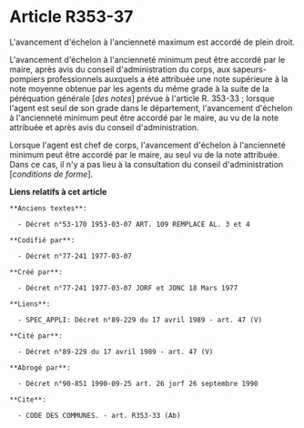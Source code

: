# Article R353-37

L'avancement d'échelon à l'ancienneté maximum est accordé de plein droit.

L'avancement d'échelon à l'ancienneté minimum peut être accordé par le maire, après avis du conseil d'administration du
corps, aux sapeurs-pompiers professionnels auxquels a été attribuée une note supérieure à la note moyenne obtenue par les
agents du même grade à la suite de la péréquation générale [*des notes*] prévue à l'article R. 353-33 ; lorsque l'agent est
seul de son grade dans le département, l'avancement d'échelon à l'ancienneté minimum peut être accordé par le maire, au vu de
la note attribuée et après avis du conseil d'administration.

Lorsque l'agent est chef de corps, l'avancement d'échelon à l'ancienneté minimum peut être accordé par le maire, au seul vu
de la note attribuée. Dans ce cas, il n'y a pas lieu à la consultation du conseil d'administration [*conditions de forme*].

**Liens relatifs à cet article**

	**Anciens textes**:

	  - Décret n°53-170 1953-03-07 ART. 109 REMPLACE AL. 3 et 4

	**Codifié par**:

	  - Décret n°77-241 1977-03-07

	**Créé par**:

	  - Décret n°77-241 1977-03-07 JORF et JONC 18 Mars 1977

	**Liens**:

	  - SPEC_APPLI: Décret n°89-229 du 17 avril 1989 - art. 47 (V)

	**Cité par**:

	  - Décret n°89-229 du 17 avril 1989 - art. 47 (V)

	**Abrogé par**:

	  - Décret n°90-851 1990-09-25 art. 26 jorf 26 septembre 1990

	**Cite**:

	  - CODE DES COMMUNES. - art. R353-33 (Ab)
